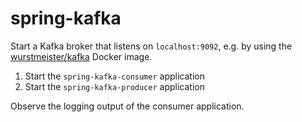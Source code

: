 # spring-kafka

Start a Kafka broker that listens on `localhost:9092`, e.g. by using the [wurstmeister/kafka](https://hub.docker.com/r/wurstmeister/kafka) Docker image.

1. Start the `spring-kafka-consumer` application
2. Start the `spring-kafka-producer` application

Observe the logging output of the consumer application.

